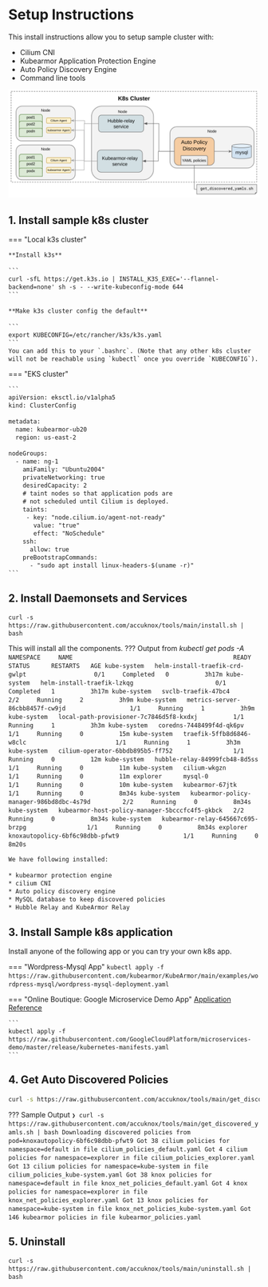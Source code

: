 # Setup Instructions

This install instructions allow you to setup sample cluster with:

* Cilium CNI
* Kubearmor Application Protection Engine
* Auto Policy Discovery Engine
* Command line tools

![Alt Text](../assets/images/k8s-auto-disco.png "topology")

## 1. Install sample k8s cluster

=== "Local k3s cluster"
	
    **Install k3s**
		
	```
	curl -sfL https://get.k3s.io | INSTALL_K3S_EXEC='--flannel-backend=none' sh -s - --write-kubeconfig-mode 644
	```
		
	**Make k3s cluster config the default**
	
	```
	export KUBECONFIG=/etc/rancher/k3s/k3s.yaml
	```
	You can add this to your `.bashrc`. (Note that any other k8s cluster will not be reachable using `kubectl` once you override `KUBECONFIG`).

=== "EKS cluster"

	```
	apiVersion: eksctl.io/v1alpha5
	kind: ClusterConfig

	metadata:
	  name: kubearmor-ub20
	  region: us-east-2

	nodeGroups:
	  - name: ng-1
        amiFamily: "Ubuntu2004"
        privateNetworking: true
        desiredCapacity: 2
        # taint nodes so that application pods are
        # not scheduled until Cilium is deployed.
	    taints:
	     - key: "node.cilium.io/agent-not-ready"
           value: "true"
           effect: "NoSchedule"
        ssh:
          allow: true
        preBootstrapCommands:
          - "sudo apt install linux-headers-$(uname -r)"
	```

## 2. Install Daemonsets and Services

```
curl -s https://raw.githubusercontent.com/accuknox/tools/main/install.sh | bash
```
This will install all the components. 
??? Output from _kubectl get pods -A_
	```
	NAMESPACE     NAME                                             READY   STATUS      RESTARTS   AGE
	kube-system   helm-install-traefik-crd-gwlpt                   0/1     Completed   0          3h17m
	kube-system   helm-install-traefik-lzkqg                       0/1     Completed   1          3h17m
	kube-system   svclb-traefik-47bc4                              2/2     Running     2          3h9m
	kube-system   metrics-server-86cbb8457f-cw9jd                  1/1     Running     1          3h9m
	kube-system   local-path-provisioner-7c7846d5f8-kxdxj          1/1     Running     1          3h3m
	kube-system   coredns-7448499f4d-qk6pv                         1/1     Running     0          15m
	kube-system   traefik-5ffb8d6846-w8clc                         1/1     Running     1          3h3m
	kube-system   cilium-operator-6bbdb895b5-ff752                 1/1     Running     0          12m
	kube-system   hubble-relay-84999fcb48-8d5ss                    1/1     Running     0          11m
	kube-system   cilium-wkgzn                                     1/1     Running     0          11m
	explorer      mysql-0                                          1/1     Running     0          10m
	kube-system   kubearmor-67jtk                                  1/1     Running     0          8m34s
	kube-system   kubearmor-policy-manager-986bd8dbc-4s79d         2/2     Running     0          8m34s
	kube-system   kubearmor-host-policy-manager-5bcccfc4f5-gkbck   2/2     Running     0          8m34s
	kube-system   kubearmor-relay-645667c695-brzpg                 1/1     Running     0          8m34s
	explorer      knoxautopolicy-6bf6c98dbb-pfwt9                  1/1     Running     0          8m20s
	```
	
	We have following installed:

	* kubearmor protection engine
	* cilium CNI
	* Auto policy discovery engine
	* MySQL database to keep discovered policies
	* Hubble Relay and KubeArmor Relay

## 3. Install Sample k8s application

Install anyone of the following app or you can try your own k8s app.

=== "Wordpress-Mysql App"
	```
	kubectl apply -f https://raw.githubusercontent.com/kubearmor/KubeArmor/main/examples/wordpress-mysql/wordpress-mysql-deployment.yaml
	```

=== "Online Boutique: Google Microservice Demo App"
	[Application Reference](https://github.com/GoogleCloudPlatform/microservices-demo)
	
	```
	kubectl apply -f https://raw.githubusercontent.com/GoogleCloudPlatform/microservices-demo/master/release/kubernetes-manifests.yaml
	```

## 4. Get Auto Discovered Policies

```bash
curl -s https://raw.githubusercontent.com/accuknox/tools/main/get_discovered_yamls.sh | bash
```

??? Sample Output
	```
	❯ curl -s https://raw.githubusercontent.com/accuknox/tools/main/get_discovered_yamls.sh | bash
	Downloading discovered policies from pod=knoxautopolicy-6bf6c98dbb-pfwt9
	Got 38 cilium policies for namespace=default in file cilium_policies_default.yaml
	Got 4 cilium policies for namespace=explorer in file cilium_policies_explorer.yaml
	Got 13 cilium policies for namespace=kube-system in file cilium_policies_kube-system.yaml
	Got 38 knox policies for namespace=default in file knox_net_policies_default.yaml
	Got 4 knox policies for namespace=explorer in file knox_net_policies_explorer.yaml
	Got 13 knox policies for namespace=kube-system in file knox_net_policies_kube-system.yaml
	Got 146 kubearmor policies in file kubearmor_policies.yaml
	```

## 5. Uninstall

```
curl -s https://raw.githubusercontent.com/accuknox/tools/main/uninstall.sh | bash
```

